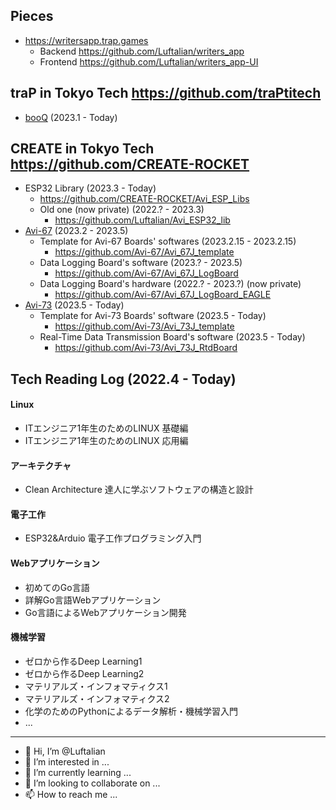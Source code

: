 ## Pieces
- https://writersapp.trap.games
  - Backend https://github.com/Luftalian/writers_app
  - Frontend https://github.com/Luftalian/writers_app-UI

## **traP in Tokyo Tech** https://github.com/traPtitech
- [booQ](https://github.com/traPtitech/booQ) (2023.1 - Today)

## **CREATE in Tokyo Tech** https://github.com/CREATE-ROCKET
- ESP32 Library (2023.3 - Today)
  - https://github.com/CREATE-ROCKET/Avi_ESP_Libs
  - Old one (now private) (2022.? - 2023.3)
    - https://github.com/Luftalian/Avi_ESP32_lib
- [Avi-67](https://github.com/Avi-67) (2023.2 - 2023.5)
  - Template for Avi-67 Boards' softwares (2023.2.15 - 2023.2.15)
    - https://github.com/Avi-67/Avi_67J_template
  - Data Logging Board's software (2023.? - 2023.5)
    - https://github.com/Avi-67/Avi_67J_LogBoard
  - Data Logging Board's hardware (2022.? - 2023.?) (now private)
    - https://github.com/Avi-67/Avi_67J_LogBoard_EAGLE
- [Avi-73](https://github.com/Avi-73) (2023.5 - Today)
  - Template for Avi-73 Boards' software (2023.5 - Today)
    - https://github.com/Avi-73/Avi_73J_template
  - Real-Time Data Transmission Board's software (2023.5 - Today)
    - https://github.com/Avi-73/Avi_73J_RtdBoard

## Tech Reading Log (2022.4 - Today)
#### Linux
- ITエンジニア1年生のためのLINUX 基礎編
- ITエンジニア1年生のためのLINUX 応用編

#### アーキテクチャ
- Clean Architecture 達人に学ぶソフトウェアの構造と設計

#### 電子工作
- ESP32&Arduio 電子工作プログラミング入門

#### Webアプリケーション
- 初めてのGo言語
- 詳解Go言語Webアプリケーション
- Go言語によるWebアプリケーション開発

#### 機械学習
- ゼロから作るDeep Learning1
- ゼロから作るDeep Learning2
- マテリアルズ・インフォマティクス1
- マテリアルズ・インフォマティクス2
- 化学のためのPythonによるデータ解析・機械学習入門
- ...
------
- 👋 Hi, I’m @Luftalian
- 👀 I’m interested in ...
- 🌱 I’m currently learning ...
- 💞️ I’m looking to collaborate on ...
- 📫 How to reach me ...

<!---
Luftalian/Luftalian is a ✨ special ✨ repository because its `README.md` (this file) appears on your GitHub profile.
You can click the Preview link to take a look at your changes.
--->
